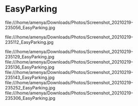 # EasyParking


file:///home/amenya/Downloads/Photos/Screenshot_20210219-235056_EasyParking.jpg

file:///home/amenya/Downloads/Photos/Screenshot_20210219-235112_EasyParking.jpg

file:///home/amenya/Downloads/Photos/Screenshot_20210219-235129_EasyParking.jpg
file:///home/amenya/Downloads/Photos/Screenshot_20210219-235136_EasyParking.jpg
file:///home/amenya/Downloads/Photos/Screenshot_20210219-235143_EasyParking.jpg
file:///home/amenya/Downloads/Photos/Screenshot_20210219-235252_EasyParking.jpg
file:///home/amenya/Downloads/Photos/Screenshot_20210219-235306_EasyParking.jpg
